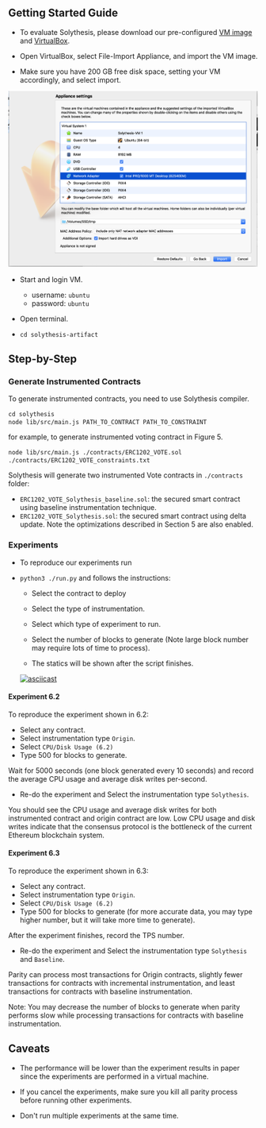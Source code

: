 ## Getting Started Guide

- To evaluate Solythesis, please download our pre-configured [VM image](./) and [VirtualBox](https://www.virtualbox.org/).

- Open VirtualBox, select File-Import Appliance, and import the VM image.

- Make sure you have 200 GB free disk space, setting your VM accordingly, and select import.

![](./imgs/appliance-settings.png)

- Start and login VM.
  - username: `ubuntu`
  - password: `ubuntu`

- Open terminal.

- `cd solythesis-artifact`


## Step-by-Step

### Generate Instrumented Contracts

To generate instrumented contracts, you need to use Solythesis compiler.

```
cd solythesis
node lib/src/main.js PATH_TO_CONTRACT PATH_TO_CONSTRAINT
```

for example, to generate instrumented voting contract in
Figure 5.

```
node lib/src/main.js ./contracts/ERC1202_VOTE.sol ./contracts/ERC1202_VOTE_constraints.txt
```

Solythesis will generate two instrumented Vote contracts in `./contracts` folder:

- `ERC1202_VOTE_Solythesis_baseline.sol`: the secured smart contract using baseline instrumentation technique.
- `ERC1202_VOTE_Solythesis.sol`: the secured smart contract using delta update. Note the optimizations described in
Section 5 are also enabled.


### Experiments


- To reproduce our experiments run

- `python3 ./run.py` and follows the instructions:

  - Select the contract to deploy
  - Select the type of instrumentation.
  - Select which type of experiment to run.
  - Select the number of blocks to generate (Note large block number may require lots of time to process).

  - The statics will be shown after the script finishes.

  [![asciicast](https://asciinema.org/a/YlqfCidADXBNoV2T9ouUAcrgf.svg)](https://asciinema.org/a/YlqfCidADXBNoV2T9ouUAcrgf)


#### Experiment 6.2

To reproduce the experiment shown in 6.2:

- Select any contract.
- Select instrumentation type `Origin`.
- Select `CPU/Disk Usage (6.2)`
- Type 500 for blocks to generate.

Wait for 5000 seconds (one block generated every 10 seconds) and
record the average CPU usage and average disk writes per-second.

- Re-do the experiment and Select the instrumentation type `Solythesis`.

You should see the CPU usage and average disk writes for
both instrumented contract and origin contract are low.
Low CPU usage and disk writes indicate that the consensus protocol is the
bottleneck of the current Ethereum blockchain system.


#### Experiment 6.3

To reproduce the experiment shown in 6.3:

- Select any contract.
- Select instrumentation type `Origin`.
- Select `CPU/Disk Usage (6.2)`
- Type 500 for blocks to generate (for more accurate data, you
may type higher number, but it will take more time to generate).

After the experiment finishes, record the TPS number.

- Re-do the experiment and Select the instrumentation type `Solythesis` and `Baseline`.

Parity can process most transactions for Origin contracts, slightly fewer transactions
for contracts with incremental instrumentation, and least transactions for contracts
with baseline instrumentation.

Note:  You may decrease the number of blocks to generate when
parity performs slow while processing transactions for contracts with baseline
instrumentation.

## Caveats

- The performance will be lower than the experiment results in paper since the experiments are performed in a virtual machine.

- If you cancel the experiments, make sure you kill all parity process before running other experiments.

- Don't run multiple experiments at the same time.
